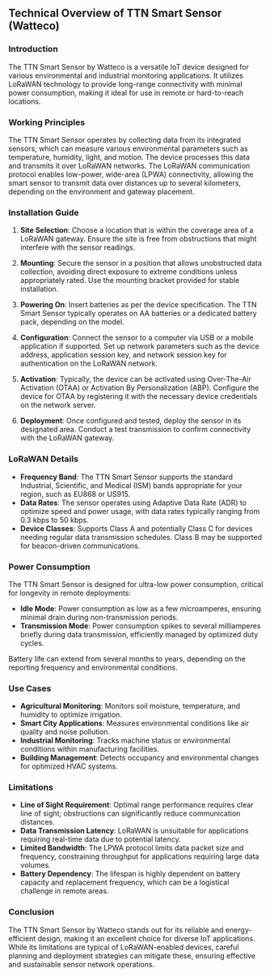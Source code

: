 ## Technical Overview of TTN Smart Sensor (Watteco)

### Introduction
The TTN Smart Sensor by Watteco is a versatile IoT device designed for various environmental and industrial monitoring applications. It utilizes LoRaWAN technology to provide long-range connectivity with minimal power consumption, making it ideal for use in remote or hard-to-reach locations. 

### Working Principles
The TTN Smart Sensor operates by collecting data from its integrated sensors, which can measure various environmental parameters such as temperature, humidity, light, and motion. The device processes this data and transmits it over LoRaWAN networks. The LoRaWAN communication protocol enables low-power, wide-area (LPWA) connectivity, allowing the smart sensor to transmit data over distances up to several kilometers, depending on the environment and gateway placement.

### Installation Guide
1. **Site Selection**: Choose a location that is within the coverage area of a LoRaWAN gateway. Ensure the site is free from obstructions that might interfere with the sensor readings.

2. **Mounting**: Secure the sensor in a position that allows unobstructed data collection, avoiding direct exposure to extreme conditions unless appropriately rated. Use the mounting bracket provided for stable installation.

3. **Powering On**: Insert batteries as per the device specification. The TTN Smart Sensor typically operates on AA batteries or a dedicated battery pack, depending on the model.

4. **Configuration**: Connect the sensor to a computer via USB or a mobile application if supported. Set up network parameters such as the device address, application session key, and network session key for authentication on the LoRaWAN network.

5. **Activation**: Typically, the device can be activated using Over-The-Air Activation (OTAA) or Activation By Personalization (ABP). Configure the device for OTAA by registering it with the necessary device credentials on the network server.

6. **Deployment**: Once configured and tested, deploy the sensor in its designated area. Conduct a test transmission to confirm connectivity with the LoRaWAN gateway.

### LoRaWAN Details
- **Frequency Band**: The TTN Smart Sensor supports the standard Industrial, Scientific, and Medical (ISM) bands appropriate for your region, such as EU868 or US915.
- **Data Rates**: The sensor operates using Adaptive Data Rate (ADR) to optimize speed and power usage, with data rates typically ranging from 0.3 kbps to 50 kbps.
- **Device Classes**: Supports Class A and potentially Class C for devices needing regular data transmission schedules. Class B may be supported for beacon-driven communications.

### Power Consumption
The TTN Smart Sensor is designed for ultra-low power consumption, critical for longevity in remote deployments:
- **Idle Mode**: Power consumption as low as a few microamperes, ensuring minimal drain during non-transmission periods.
- **Transmission Mode**: Power consumption spikes to several milliamperes briefly during data transmission, efficiently managed by optimized duty cycles.

Battery life can extend from several months to years, depending on the reporting frequency and environmental conditions.

### Use Cases
- **Agricultural Monitoring**: Monitors soil moisture, temperature, and humidity to optimize irrigation.
- **Smart City Applications**: Measures environmental conditions like air quality and noise pollution.
- **Industrial Monitoring**: Tracks machine status or environmental conditions within manufacturing facilities.
- **Building Management**: Detects occupancy and environmental changes for optimized HVAC systems.

### Limitations
- **Line of Sight Requirement**: Optimal range performance requires clear line of sight; obstructions can significantly reduce communication distances.
- **Data Transmission Latency**: LoRaWAN is unsuitable for applications requiring real-time data due to potential latency.
- **Limited Bandwidth**: The LPWA protocol limits data packet size and frequency, constraining throughput for applications requiring large data volumes.
- **Battery Dependency**: The lifespan is highly dependent on battery capacity and replacement frequency, which can be a logistical challenge in remote areas.

### Conclusion
The TTN Smart Sensor by Watteco stands out for its reliable and energy-efficient design, making it an excellent choice for diverse IoT applications. While its limitations are typical of LoRaWAN-enabled devices, careful planning and deployment strategies can mitigate these, ensuring effective and sustainable sensor network operations.